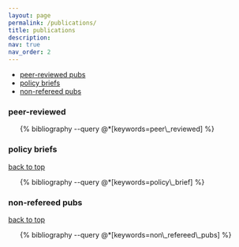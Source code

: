 ```yaml
---
layout: page
permalink: /publications/
title: publications
description: 
nav: true
nav_order: 2
---
```

<!-- _pages/publications.md -->

* [peer-reviewed pubs](#peer-reviewed)
* [policy briefs](policy-briefs)
* [non-refereed pubs](#non-refereed)

<div class="publications" id="top">

<h3 id="peer-reviewed">peer-reviewed</h3>

<ul>
{% bibliography --query @*[keywords=peer\_reviewed] %}
</ul>
</div>

<div class="publications">

<h3 id="policy-briefs">policy briefs</h3>

[back to top](top)

<ul>
{% bibliography --query @*[keywords=policy\_brief] %}
</ul>

<h3 id="non-refereed">non-refereed pubs</h3>

[back to top](top)

<ul>
{% bibliography --query @*[keywords=non\_refereed\_pubs] %}
</ul>

</div>
